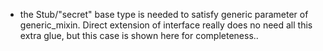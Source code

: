 

- the Stub/"secret" base type is needed to satisfy generic parameter of generic_mixin.
Direct extension of interface really does no need all this extra glue, but this case is 
shown here for completeness..
